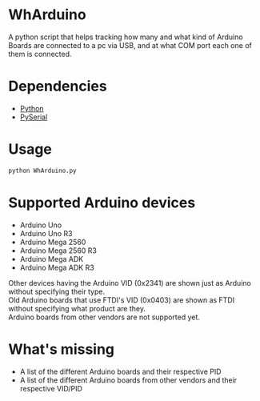 # WhArduino
A python script that helps tracking how many and what kind of Arduino Boards are connected to a pc via USB, and at what COM port each one of them is connected.
# Dependencies
+ [Python](https://www.python.org)
+ [PySerial](http://pyserial.sourceforge.net)

# Usage
```BASH
python WhArduino.py
```
# Supported Arduino devices
+ Arduino Uno 
+ Arduino Uno R3
+ Arduino Mega 2560
+ Arduino Mega 2560 R3
+ Arduino Mega ADK
+ Arduino Mega ADK R3

Other devices having the Arduino VID (0x2341) are shown just as Arduino without specifying their type.  
Old Arduino boards that use FTDI's VID (0x0403) are shown as FTDI without specifying what product are they.  
Arduino boards from other vendors are not supported yet.

# What's missing
+ A list of the different Arduino boards and their respective PID
+ A list of the different Arduino boards from other vendors and their respective VID/PID